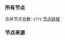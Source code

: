 ### 所有节点
合并节点总数: `1771`
[节点链接](https://raw.githubusercontent.com/rzhy1/11/master/sub/sub_merge_base64.txt)

### 节点来源